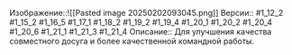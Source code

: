 
Изображение::![[Pasted image 20250202093045.png]]
Версии:: #1_12_2 #1_15_2 #1_16_5 #1_17_1 #1_18_2 #1_19_2 #1_19_4 #1_20_1 #1_20_2 #1_20_4 #1_20_6 #1_21_1 #1_21_3 #1_21_4
Описание:: Для улучшения качества совместного досуга и более качественной командной работы.